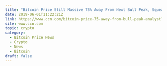 ```yaml
---
title: "Bitcoin Price Still Massive 75% Away From Next Bull Peak, Squeals Analyst"
date: 2019-06-01T11:22:21Z
link: https://www.ccn.com/bitcoin-price-75-away-from-bull-peak-analyst?utm_medium=RSS&utm_source=hune
site: www.ccn.com
topic: crypto
category:
  - Bitcoin Price News
  - Crypto
  - News
  - Bitcoin
draft: false
---
```

